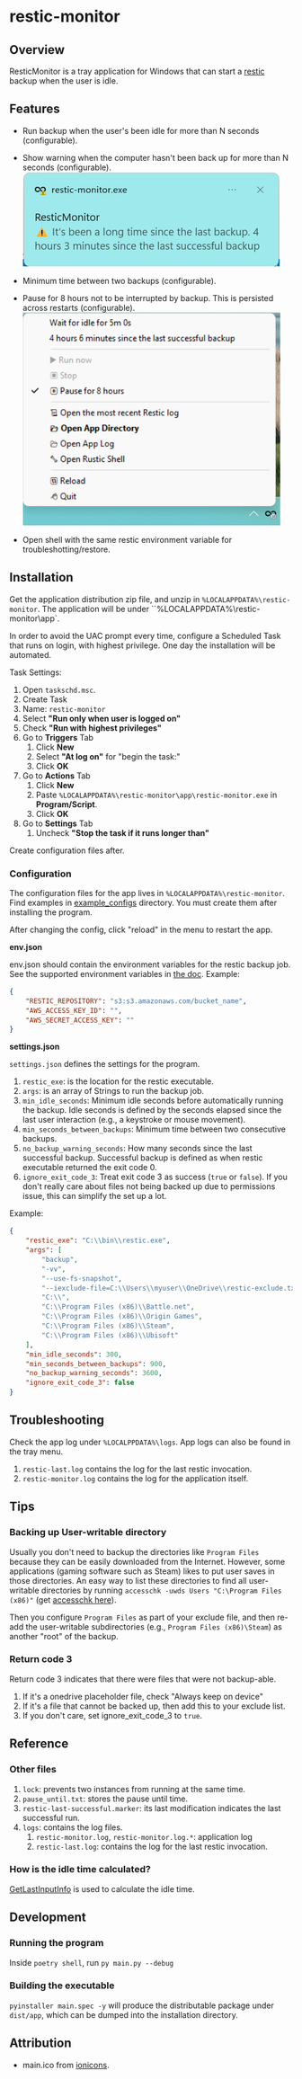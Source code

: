 # restic-monitor

## Overview

ResticMonitor is a tray application for Windows that can start a [restic](https://restic.net/) backup when the user is idle.

## Features

* Run backup when the user's been idle for more than N seconds (configurable).
* Show warning when the computer hasn't been back up for more than N seconds (configurable).
![screenshot of no backup warning](docs/backup_warning.png)

*  Minimum time between two backups (configurable).

* Pause for 8 hours not to be interrupted by backup. This is persisted across restarts (configurable).
![screenshot of pause](docs/pause_screenshot.png)

* Open shell with the same restic environment variable for troubleshotting/restore.

## Installation

Get the application distribution zip file, and unzip in `%LOCALAPPDATA%\restic-monitor`. The application will be under ``%LOCALAPPDATA%\restic-monitor\app`.

In order to avoid the UAC prompt every time, configure a Scheduled Task that runs on login, with highest privilege. One day the installation will be automated.

Task Settings:

1. Open `taskschd.msc`.
2. Create Task
3. Name: `restic-monitor`
4. Select **"Run only when user is logged on"**
5. Check **"Run with highest privileges"**
6. Go to **Triggers** Tab
   1. Click **New**
   2. Select **"At log on"** for "begin the task:"
   3. Click **OK**
7. Go to **Actions** Tab
   1. Click **New**
   2. Paste `%LOCALAPPDATA%\restic-monitor\app\restic-monitor.exe` in **Program/Script**.
   3. Click **OK**
8. Go to **Settings** Tab
   1. Uncheck **"Stop the task if it runs longer than"**

Create configuration files after.

### Configuration

The configuration files for the app lives in `%LOCALAPPDATA%\restic-monitor`. Find examples in [example_configs](/example_configs) directory. You must create them after installing the program.

After changing the config, click "reload" in the menu to restart the app.

**env.json**

env.json should contain the environment variables for the restic backup job. See the supported environment variables in [the doc](https://restic.readthedocs.io/en/latest/030_preparing_a_new_repo.html). Example:

```json
{
    "RESTIC_REPOSITORY": "s3:s3.amazonaws.com/bucket_name",
    "AWS_ACCESS_KEY_ID": "",
    "AWS_SECRET_ACCESS_KEY": ""
}
```

**settings.json**

`settings.json` defines the settings for the program.

1. `restic_exe`: is the location for the restic executable.
2. `args`: is an array of Strings to run the backup job.
3. `min_idle_seconds`: Minimum idle seconds before automatically running the backup. Idle seconds is defined by the seconds elapsed since the last user interaction (e.g., a keystroke or mouse movement).
4. `min_seconds_between_backups`: Minimum time between two consecutive backups.
5. `no_backup_warning_seconds`: How many seconds since the last successful backup. Successful backup is defined as when restic executable returned the exit code 0.
6. `ignore_exit_code_3`: Treat exit code 3 as success (`true` or `false`). If you don't really care about files not being backed up due to permissions issue, this can simplify the set up a lot.

Example:

```json
{
    "restic_exe": "C:\\bin\\restic.exe",
    "args": [
        "backup", 
        "-vv", 
        "--use-fs-snapshot", 
        "--iexclude-file=C:\\Users\\myuser\\OneDrive\\restic-exclude.txt",
        "C:\\",
        "C:\\Program Files (x86)\\Battle.net", 
        "C:\\Program Files (x86)\\Origin Games",
        "C:\\Program Files (x86)\\Steam",
        "C:\\Program Files (x86)\\Ubisoft"
    ],
    "min_idle_seconds": 300,
    "min_seconds_between_backups": 900,
    "no_backup_warning_seconds": 3600,
    "ignore_exit_code_3": false
}
```



## Troubleshooting

Check the app log under `%LOCALPPDATA%\logs`. App logs can also be found in the tray menu.

1. `restic-last.log` contains the log for the last restic invocation.
2. `restic-monitor.log` contains the log for the application itself.

## Tips

### Backing up User-writable directory

Usually you don't need to backup the directories like `Program Files` because they can be easily downloaded from the Internet. However, some applications (gaming software such as Steam) likes to put user saves in those directories. An easy way to list these directories to find all user-writable directories by running `accesschk -uwds Users "C:\Program Files (x86)"` (get [accesschk here](https://learn.microsoft.com/en-us/sysinternals/downloads/accesschk)). 

Then you configure `Program Files` as part of your exclude file, and then re-add the user-writable subdirectories (e.g., `Program Files (x86)\Steam`) as another "root" of the backup.

### Return code 3

Return code 3 indicates that there were files that were not backup-able. 

1. If it's a onedrive placeholder file, check "Always keep on device"
2. If it's a file that cannot be backed up, then add this to your exclude list.
3. If you don't care, set ignore_exit_code_3 to `true`.

## Reference

### Other files

1. `lock`: prevents two instances from running at the same time.
2. `pause_until.txt`: stores the pause until time.
3. `restic-last-successful.marker`: its last modification indicates the last successful run.
4. `logs`: contains the log files.
   1. `restic-monitor.log`, `restic-monitor.log.*`: application log
   2. `restic-last.log`: contains the log for the last restic invocation.

### How is the idle time calculated?

[GetLastInputInfo](https://learn.microsoft.com/en-us/windows/win32/api/winuser/nf-winuser-getlastinputinfo) is used to calculate the idle time.

## Development

### Running the program

Inside `poetry shell`, run `py main.py --debug`

### Building the executable

`pyinstaller main.spec -y` will produce the distributable package under `dist/app`, which can be dumped into the installation directory.

## Attribution

* main.ico from [ionicons](https://github.com/ionic-team/ionicons).